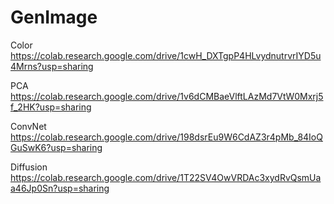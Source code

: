 # GenImage

Color
https://colab.research.google.com/drive/1cwH_DXTgpP4HLvydnutrvrIYD5u4Mrns?usp=sharing

PCA
https://colab.research.google.com/drive/1v6dCMBaeVlftLAzMd7VtW0Mxrj5f_2HK?usp=sharing

ConvNet
https://colab.research.google.com/drive/198dsrEu9W6CdAZ3r4pMb_84IoQGuSwK6?usp=sharing

Diffusion
https://colab.research.google.com/drive/1T22SV4OwVRDAc3xydRvQsmUaa46Jp0Sn?usp=sharing
